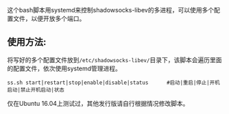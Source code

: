 这个bash脚本用systemd来控制shadowsocks-libev的多进程，可以使用多个配置文件，以便开放多个端口。

使用方法:
---
将写好的多个配置文件放到```/etc/shadowsocks-libev/```目录下，该脚本会遍历里面的配置文件，依次使用systemd管理进程。

	ss.sh start|restart|stop|enable|disable|status		#启动|重启|停止|开机启动|禁止开机启动|状态
    
仅在Ubuntu 16.04上测试过，其他发行版请自行根据情况修改脚本。